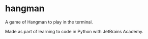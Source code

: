 # hangman
A game of Hangman to play in the terminal.

Made as part of learning to code in Python with JetBrains Academy.
